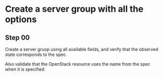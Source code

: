 # Create a server group with all the options

## Step 00

Create a server gruop using all available fields, and verify that the observed state corresponds to the spec.

Also validate that the OpenStack resource uses the name from the spec when it is specified.

